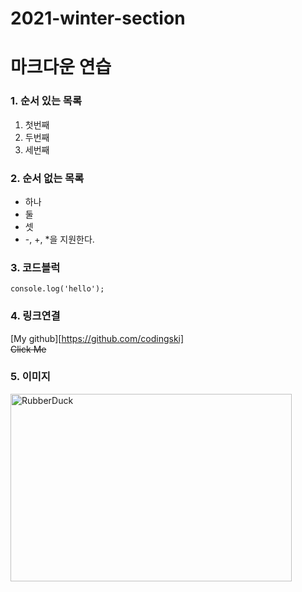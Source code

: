 2021-winter-section
=

# 마크다운 연습
### 1. 순서 있는 목록
1. 첫번째
2. 두번째
3. 세번째

### 2. 순서 없는 목록
- 하나
- 둘
- 셋
- -, +, *을 지원한다.

### 3. 코드블럭
```
console.log('hello');
```

### 4. 링크연결
[My github][https://github.com/codingski]<br />
~~Click Me~~

### 5. 이미지
<img src="https://blog.jinbo.net/attach/615/200937431.jpg" width="450px" height="300px" title="px(픽셀) 크기 설정" alt="RubberDuck"></img><br/>
